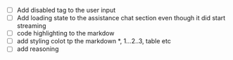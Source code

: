 - [ ] Add disabled tag to the user input
- [ ] Add loading state to the assistance chat section even though it did start streaming 
- [ ] code highlighting to the markdow
- [ ] add styling colot tp the markdown *, 1...2..3, table etc
- [ ] add reasoning 
